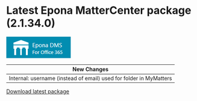 # Latest Epona MatterCenter package (2.1.34.0)

![](../EponaMC_logo.png)

|New Changes|
--- |
|Internal: username (instead of email) used for folder in MyMatters |

[Download latest package](https://download.eponalegal.com/s/5mdhN6WMEGIxYkdB/en_US?dir=%2FMC%2F2.1.34.0&node-id=38277)

